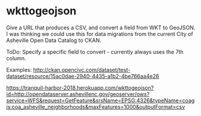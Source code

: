 # wkttogeojson

Give a URL that produces a CSV, and convert a field from WKT to GeoJSON. I was thinking we could use this for data migrations from the current City of Asheville Open Data Catalog to CKAN.

ToDo: 
Specify a specific field to convert - currently always uses the 7th column. 

Examples:
http://ckan.opencivc.com/dataset/test-dataset/resource/15ac0dae-2940-4435-a1b2-4be766aa4e26

https://tranquil-harbor-2018.herokuapp.com/wkttogeojson?id=http://opendataserver.ashevillenc.gov/geoserver/ows?service=WFS&request=GetFeature&srsName=EPSG:4326&typeName=coagis:coa_asheville_neighborhoods&maxFeatures=1000&outputFormat=csv
